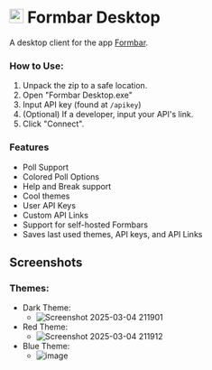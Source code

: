 # <img src='https://github.com/user-attachments/assets/1a8ae6c5-eac1-47d6-b442-b2d55383660d' height=25></img> Formbar Desktop

A desktop client for the app [Formbar](https://github.com/csmith1188/).

### How to Use:
1. Unpack the zip to a safe location.
2. Open "Formbar Desktop.exe"
3. Input API key (found at `/apikey`)
4. (Optional) If a developer, input your API's link.
5. Click "Connect".

### Features
- Poll Support
- Colored Poll Options
- Help and Break support
- Cool themes
- User API Keys
- Custom API Links
- Support for self-hosted Formbars
- Saves last used themes, API keys, and API Links

## Screenshots
### Themes:
- Dark Theme:
    - ![Screenshot 2025-03-04 211901](https://github.com/user-attachments/assets/9ce0e669-126a-4a90-89c9-ba52bbf78768)
- Red Theme:
    - ![Screenshot 2025-03-04 211912](https://github.com/user-attachments/assets/34b8718d-554f-4db8-8e13-80d0baa5489e)
- Blue Theme:
    - ![image](https://github.com/user-attachments/assets/e6a5b86c-4ff8-4e2f-b98e-de828855520e)
